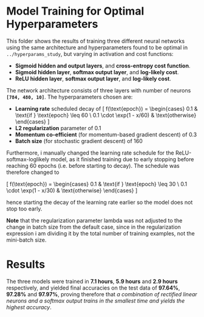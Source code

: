 # Model Training for Optimal Hyperparameters

This folder shows the results of training three different neural networks using the same architecture and hyperparameters found to be optimal in `../hyperparams_study`, but varying in activation and cost functions:

- **Sigmoid hidden and output layers**, and **cross-entropy cost function**.
- **Sigmoid hidden layer**, **softmax output layer**, and **log-likely cost**.
- **ReLU hidden layer**, **softmax output layer**, and **log-likely cost**.

The network architecture consists of three layers with number of neurons **`[784, 480, 10]`**. The hyperparameters chosen are:

- **Learning rate** scheduled decay of
 \[
  f(\text{epoch}) = 
  \begin{cases} 
  0.1 & \text{if } \text{epoch} \leq 60 \\ 
  0.1 \cdot \exp(1 - x/60) & \text{otherwise}
  \end{cases}
  \]
- **L2 regularization** parameter of 0.1
- **Momentum co-efficient** (for momentum-based gradient descent) of 0.3
- **Batch size** (for stochastic gradient descent) of 160

Furthermore, i manually changed the learning rate schedule for the ReLU-softmax-loglikely model, as it finished training due to early stopping before reaching 60 epochs (i.e. before starting to decay). The schedule was therefore changed to 

\[
f(\text{epoch}) = 
\begin{cases} 
0.1 & \text{if } \text{epoch} \leq 30 \\ 
0.1 \cdot \exp(1 - x/30) & \text{otherwise}
\end{cases}
\]

hence starting the decay of the learning rate earlier so the model does not stop too early.

**Note** that the regularization parameter lambda was not adjusted to the change in batch size from the default case, since in the regularization expression i am dividing it by the total number of training examples, not the mini-batch size.

# Results

The three models were trained in **7.1 hours**, **5.9 hours** and **2.9 hours** respectively, and yielded final accuracies on the test data of **97.64%**, **97.28%** and **97.97%**, proving therefore that *a combination of rectified linear neurons and a softmax output trains in the smallest time and yields the highest accuracy*.